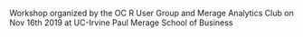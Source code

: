 Workshop organized by the OC R User Group and Merage Analytics Club on Nov 16th 2019 at UC-Irvine Paul Merage School of Business 
